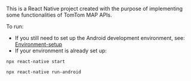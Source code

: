 This is a React Native project created with the purpose of implementing some functionalities of TomTom MAP APIs.

To run:
- If you still need to set up the Android development environment, see: [Environment-setup](https://reactnative.dev/docs/environment-setup)
- If your environment is already set up:

```npx react-native start```

```npx react-native run-android```
